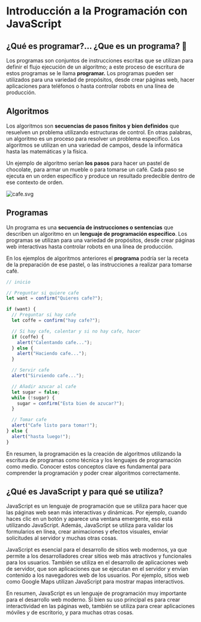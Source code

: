 # Introducción a la Programación con JavaScript

## **¿Qué es programar?… ¿Que es un programa? 🤔**

Los programas son conjuntos de instrucciones escritas que se utilizan para definir el flujo ejecución de un algoritmo; a este proceso de escritura de estos programas se le llama **programar.** Los programas pueden ser utilizados para una variedad de propósitos, desde crear páginas web, hacer aplicaciones para teléfonos o hasta controlar robots en una línea de producción.

## **Algoritmos**

Los algoritmos son **secuencias de pasos finitos y bien definidos** que resuelven un problema utilizando estructuras de control. En otras palabras, un algoritmo es un proceso para resolver un problema específico. Los algoritmos se utilizan en una variedad de campos, desde la informática hasta las matemáticas y la física.

Un ejemplo de algoritmo serían **los pasos** para hacer un pastel de chocolate, para armar un mueble o para tomarse un café. Cada paso se ejecuta en un orden específico y produce un resultado predecible dentro de ese contexto de orden.

![cafe.svg](../assets/images/cafe.svg)

## **Programas**

Un programa es una **secuencia de instrucciones o sentencias** que describen un algoritmo en un **lenguaje de programación específico**. Los programas se utilizan para una variedad de propósitos, desde crear páginas web interactivas hasta controlar robots en una línea de producción.

En los ejemplos de algoritmos anteriores el **programa** podría ser la receta de la preparación de ese pastel, o las instrucciones a realizar para tomarse café.

```javascript
// inicio

// Preguntar si quiere cafe
let want = confirm("Quieres cafe?");

if (want) {
  // Preguntar si hay cafe
  let coffe = confirm("hay cafe?");

  // Si hay cafe, calentar y si no hay cafe, hacer
  if (coffe) {
    alert("Calentando cafe...");
  } else {
    alert("Haciendo cafe...");
  }

  // Servir cafe
  alert("Sirviendo cafe...");

  // Añadir azucar al cafe
  let sugar = false;
  while (!sugar) {
    sugar = confirm("Esta bien de azucar?");
  }

  // Tomar cafe
  alert("Cafe listo para tomar!");
} else {
  alert("hasta luego!");
}
```

En resumen, la programación es la creación de algoritmos utilizando la escritura de programas como técnica y los lenguajes de programación como medio. Conocer estos conceptos clave es fundamental para comprender la programación y poder crear algoritmos correctamente.

## **¿Qué es JavaScript y para qué se utiliza?**

JavaScript es un lenguaje de programación que se utiliza para hacer que las páginas web sean más interactivas y dinámicas. Por ejemplo, cuando haces clic en un botón y aparece una ventana emergente, eso está utilizando JavaScript. Además, JavaScript se utiliza para validar los formularios en línea, crear animaciones y efectos visuales, enviar solicitudes al servidor y muchas otras cosas.

JavaScript es esencial para el desarrollo de sitios web modernos, ya que permite a los desarrolladores crear sitios web más atractivos y funcionales para los usuarios. También se utiliza en el desarrollo de aplicaciones web de servidor, que son aplicaciones que se ejecutan en el servidor y envían contenido a los navegadores web de los usuarios. Por ejemplo, sitios web como Google Maps utilizan JavaScript para mostrar mapas interactivos.

En resumen, JavaScript es un lenguaje de programación muy importante para el desarrollo web moderno. Si bien su uso principal es para crear interactividad en las páginas web, también se utiliza para crear aplicaciones móviles y de escritorio, y para muchas otras cosas.
